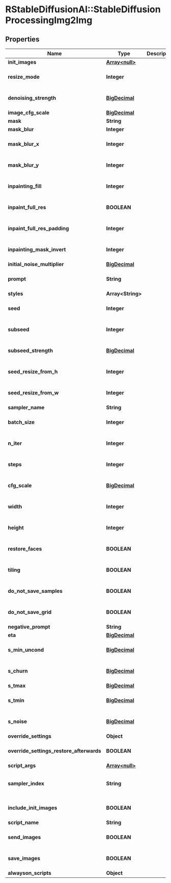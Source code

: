 # RStableDiffusionAI::StableDiffusionProcessingImg2Img

## Properties
Name | Type | Description | Notes
------------ | ------------- | ------------- | -------------
**init_images** | [**Array&lt;null&gt;**](.md) |  | [optional] 
**resize_mode** | **Integer** |  | [optional] [default to 0]
**denoising_strength** | [**BigDecimal**](BigDecimal.md) |  | [optional] [default to 0.75]
**image_cfg_scale** | [**BigDecimal**](BigDecimal.md) |  | [optional] 
**mask** | **String** |  | [optional] 
**mask_blur** | **Integer** |  | [optional] 
**mask_blur_x** | **Integer** |  | [optional] [default to 4]
**mask_blur_y** | **Integer** |  | [optional] [default to 4]
**inpainting_fill** | **Integer** |  | [optional] [default to 0]
**inpaint_full_res** | **BOOLEAN** |  | [optional] [default to true]
**inpaint_full_res_padding** | **Integer** |  | [optional] [default to 0]
**inpainting_mask_invert** | **Integer** |  | [optional] [default to 0]
**initial_noise_multiplier** | [**BigDecimal**](BigDecimal.md) |  | [optional] 
**prompt** | **String** |  | [optional] [default to &#x27;&#x27;]
**styles** | **Array&lt;String&gt;** |  | [optional] 
**seed** | **Integer** |  | [optional] [default to -1]
**subseed** | **Integer** |  | [optional] [default to -1]
**subseed_strength** | [**BigDecimal**](BigDecimal.md) |  | [optional] [default to 0]
**seed_resize_from_h** | **Integer** |  | [optional] [default to -1]
**seed_resize_from_w** | **Integer** |  | [optional] [default to -1]
**sampler_name** | **String** |  | [optional] 
**batch_size** | **Integer** |  | [optional] [default to 1]
**n_iter** | **Integer** |  | [optional] [default to 1]
**steps** | **Integer** |  | [optional] [default to 50]
**cfg_scale** | [**BigDecimal**](BigDecimal.md) |  | [optional] [default to 7.0]
**width** | **Integer** |  | [optional] [default to 512]
**height** | **Integer** |  | [optional] [default to 512]
**restore_faces** | **BOOLEAN** |  | [optional] [default to false]
**tiling** | **BOOLEAN** |  | [optional] [default to false]
**do_not_save_samples** | **BOOLEAN** |  | [optional] [default to false]
**do_not_save_grid** | **BOOLEAN** |  | [optional] [default to false]
**negative_prompt** | **String** |  | [optional] 
**eta** | [**BigDecimal**](BigDecimal.md) |  | [optional] 
**s_min_uncond** | [**BigDecimal**](BigDecimal.md) |  | [optional] [default to 0.0]
**s_churn** | [**BigDecimal**](BigDecimal.md) |  | [optional] [default to 0.0]
**s_tmax** | [**BigDecimal**](BigDecimal.md) |  | [optional] 
**s_tmin** | [**BigDecimal**](BigDecimal.md) |  | [optional] [default to 0.0]
**s_noise** | [**BigDecimal**](BigDecimal.md) |  | [optional] [default to 1.0]
**override_settings** | **Object** |  | [optional] 
**override_settings_restore_afterwards** | **BOOLEAN** |  | [optional] [default to true]
**script_args** | [**Array&lt;null&gt;**](.md) |  | [optional] 
**sampler_index** | **String** |  | [optional] [default to &#x27;Euler&#x27;]
**include_init_images** | **BOOLEAN** |  | [optional] [default to false]
**script_name** | **String** |  | [optional] 
**send_images** | **BOOLEAN** |  | [optional] [default to true]
**save_images** | **BOOLEAN** |  | [optional] [default to false]
**alwayson_scripts** | **Object** |  | [optional] 

